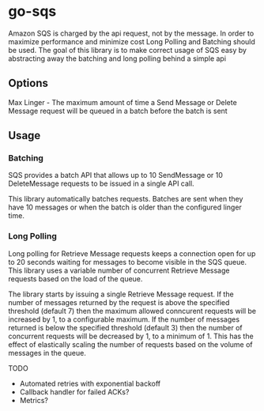 # go-sqs

Amazon SQS is charged by the api request, not by the message.  In order to maximize performance and minimize cost Long Polling and Batching should be used.
The goal of this library is to make correct usage of SQS easy by abstracting away the batching and long polling behind a simple api

## Options

Max Linger - The maximum amount of time a Send Message or Delete Message request will be queued in a batch before the batch is sent

## Usage

### Batching
SQS provides a batch API that allows up to 10 SendMessage or 10 DeleteMessage requests to be issued in a single API call.

This library automatically batches requests.  Batches are sent when they have 10 messages or when the batch is older than the configured linger time.

### Long Polling
Long polling for Retrieve Message requests keeps a connection open for up to 20 seconds waiting for messages to become visible in the SQS queue.
This library uses a variable number of concurrent Retrieve Message requests based on the load of the queue.

The library starts by issuing a single Retrieve Message request.  If the number of messages returned by the request is above the specified threshold (default 7)
then the maximum allowed conncurent requests will be increased by 1, to a configurable maximum.  If the number of messages returned is below the specified threshold
(default 3) then the number of concurrent requests will be decreased by 1, to a minimum of 1.  This has the effect of elastically scaling the number of
requests based on the volume of messages in the queue.


TODO
- Automated retries with exponential backoff
- Callback handler for failed ACKs?
- Metrics?
